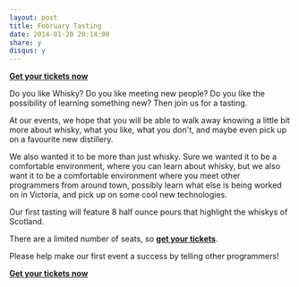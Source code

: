 ```yaml
---
layout: post
title: February Tasting
date: 2014-01-20 20:14:00
share: y
disqus: y
---
```


**[Get your tickets now](/tickets/)**

Do you like Whisky? Do you like meeting new people? Do you like the possibility of learning something new? Then join us for a tasting.

At our events, we hope that you will be able to walk away knowing a little bit more about whisky, what you like, what you don't, and maybe even pick up on a favourite new distillery.

We also wanted it to be more than just whisky. Sure we wanted it to be a comfortable environment, where you can learn about whisky, but we also 
want it to be a comfortable environment where you meet other programmers from around town, possibly learn what else is being worked on in Victoria, 
and pick up on some cool new technologies.

Our first tasting will feature 8 half ounce pours that highlight the whiskys of Scotland.

There are a limited number of seats, so **[get your tickets](/tickets/)**.

Please help make our first event a success by telling other programmers!

**[Get your tickets now](/tickets/)**
